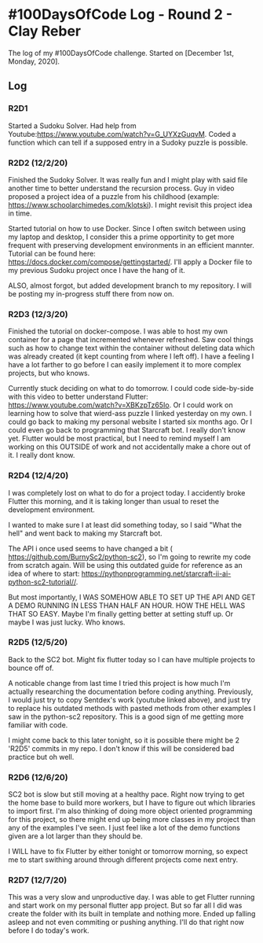 # #100DaysOfCode Log - Round 2 - Clay Reber

The log of my #100DaysOfCode challenge. Started on [December 1st, Monday, 2020].

## Log

### R2D1 
Started a Sudoku Solver. Had help from Youtube:https://www.youtube.com/watch?v=G_UYXzGuqvM. Coded a function which can tell if a supposed entry in a Sudoky puzzle is possible.

### R2D2 (12/2/20)
Finished the Sudoky Solver. It was really fun and I might play with said file another time to better understand the recursion process. Guy in video proposed a project idea of a puzzle from his childhood (example: https://www.schoolarchimedes.com/klotski). I might revisit this project idea in time. 

Started tutorial on how to use Docker. Since I often switch between using my laptop and desktop, I consider this a prime opportinity to get more frequent with preserving development environments in an efficient mannter. Tutorial can be found here: https://docs.docker.com/compose/gettingstarted/. I'll apply a Docker file to my previous Sudoku project once I have the hang of it.

ALSO, almost forgot, but added development branch to my repository. I will be posting my in-progress stuff there from now on. 

### R2D3 (12/3/20)
Finished the tutorial on docker-compose. I was able to host my own container for a page that incremented whenever refreshed. Saw cool things such as how to change text within the container without deleting data which was already created (it kept counting from where I left off). I have a feeling I have a lot farther to go before I can easily implement it to more complex projects, but who knows.

Currently stuck deciding on what to do tomorrow. I could code side-by-side with this video to better understand Flutter: https://www.youtube.com/watch?v=XBKzpTz65Io. Or I could work on learning how to solve that wierd-ass puzzle I linked yesterday on my own. I could go back to making my personal website I started six months ago. Or I could even go back to programming that Starcraft bot. I really don't know yet. Flutter would be most practical, but I need to remind myself I am working on this OUTSIDE of work and not accidentally make a chore out of it. I really dont know.

### R2D4 (12/4/20)

I was completely lost on what to do for a project today. I accidently broke Flutter this morning, and it is taking longer than usual to reset the development environment. 

I wanted to make sure I at least did something today, so I said "What the hell" and went back to making my Starcraft bot. 

The API i once used seems to have changed a bit ( https://github.com/BurnySc2/python-sc2), so I'm going to rewrite my code from scratch again. Will be using this outdated guide for reference as an idea of where to start: https://pythonprogramming.net/starcraft-ii-ai-python-sc2-tutorial//. 

But most importantly, I WAS SOMEHOW ABLE TO SET UP THE API AND GET A DEMO RUNNING IN LESS THAN HALF AN HOUR. HOW THE HELL WAS THAT SO EASY. Maybe I'm finally getting better at setting stuff up. Or maybe I was just lucky. Who knows. 

### R2D5 (12/5/20)

Back to the SC2 bot. Might fix flutter today so I can have multiple projects to bounce off of. 

A noticable change from last time I tried this project is how much I'm actually researching the documentation before coding anything. Previously, I would just try to copy Sentdex's work (youtube linked above), and just try to replace his outdated methods with pasted methods from other examples I saw in the python-sc2 repository. This is a good sign of me getting more familiar with code. 

I might come back to this later tonight, so it is possible there might be 2 'R2D5' commits in my repo. I don't know if this will be considered bad practice but oh well. 

### R2D6 (12/6/20)

SC2 bot is slow but still moving at a healthy pace. Right now trying to get the home base to build more workers, but I have to figure out which libraries to import first. I'm also thinking of doing more object oriented programming for this project, so there might end up being more classes in my project than any of the examples I've seen. I just feel like a lot of the demo functions given are a lot larger than they should be.

I WILL have to fix Flutter by either tonight or tomorrow morning, so expect me to start swithing around through different projects come next entry. 

### R2D7 (12/7/20)

This was a very slow and unproductive day. I was able to get Flutter running and start work on my personal flutter app project. But so far all I did was create the folder with its built in template and nothing more. Ended up falling asleep and not even commiting or pushing anything. I'll do that right now before I do today's work.
